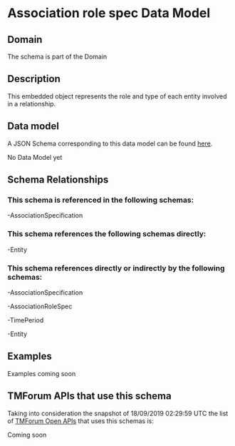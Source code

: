 # Association role spec Data Model

## Domain

The  schema is part of the  Domain

## Description

This embedded object represents the role and type of each entity involved in a relationship.

## Data model

A JSON Schema corresponding to this data model can be found
[here](https://github.com/tmforum-rand/schemas/blob/master/Common/AssociationRoleSpec.schema.json).

No Data Model yet

## Schema Relationships

### This schema is referenced in the following schemas:

-AssociationSpecification

### This schema references the following schemas directly:

-Entity

### This schema references directly or indirectly by the following schemas:

-AssociationSpecification

-AssociationRoleSpec

-TimePeriod

-Entity



## Examples

Examples coming soon

## TMForum APIs that use this schema

Taking into consideration the snapshot of 18/09/2019 02:29:59 UTC the list of [TMForum Open APIs](https://www.tmforum.org/open-apis/) that uses this schemas is:

Coming soon